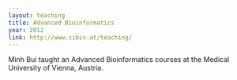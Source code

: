 ```yaml
---
layout: teaching
title: Advanced Bioinformatics
year: 2012
link: http://www.cibiv.at/teaching/
---
```


Minh Bui taught an Advanced Bioinformatics courses at the Medical University of Vienna, Austria.


